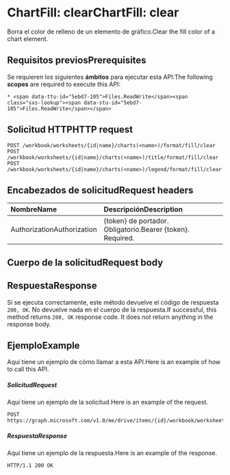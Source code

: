 # <a name="chartfill-clear"></a><span data-ttu-id="5ebd7-101">ChartFill: clear</span><span class="sxs-lookup"><span data-stu-id="5ebd7-101">ChartFill: clear</span></span>

<span data-ttu-id="5ebd7-102">Borra el color de relleno de un elemento de gráfico.</span><span class="sxs-lookup"><span data-stu-id="5ebd7-102">Clear the fill color of a chart element.</span></span>
## <a name="prerequisites"></a><span data-ttu-id="5ebd7-103">Requisitos previos</span><span class="sxs-lookup"><span data-stu-id="5ebd7-103">Prerequisites</span></span>
<span data-ttu-id="5ebd7-104">Se requieren los siguientes **ámbitos** para ejecutar esta API:</span><span class="sxs-lookup"><span data-stu-id="5ebd7-104">The following **scopes** are required to execute this API:</span></span> 

    * <span data-ttu-id="5ebd7-105">Files.ReadWrite</span><span class="sxs-lookup"><span data-stu-id="5ebd7-105">Files.ReadWrite</span></span>

## <a name="http-request"></a><span data-ttu-id="5ebd7-106">Solicitud HTTP</span><span class="sxs-lookup"><span data-stu-id="5ebd7-106">HTTP request</span></span>
<!-- { "blockType": "ignored" } -->
```http
POST /workbook/worksheets/{id|name}/charts(<name>)/format/fill/clear
POST /workbook/worksheets/{id|name}/charts(<name>)/title/format/fill/clear
POST /workbook/worksheets/{id|name}/charts(<name>)/legend/format/fill/clear

```
## <a name="request-headers"></a><span data-ttu-id="5ebd7-107">Encabezados de solicitud</span><span class="sxs-lookup"><span data-stu-id="5ebd7-107">Request headers</span></span>
| <span data-ttu-id="5ebd7-108">Nombre</span><span class="sxs-lookup"><span data-stu-id="5ebd7-108">Name</span></span>       | <span data-ttu-id="5ebd7-109">Descripción</span><span class="sxs-lookup"><span data-stu-id="5ebd7-109">Description</span></span>|
|:---------------|:----------|
| <span data-ttu-id="5ebd7-110">Authorization</span><span class="sxs-lookup"><span data-stu-id="5ebd7-110">Authorization</span></span>  | <span data-ttu-id="5ebd7-p101">{token} de portador. Obligatorio.</span><span class="sxs-lookup"><span data-stu-id="5ebd7-p101">Bearer {token}. Required.</span></span> |


## <a name="request-body"></a><span data-ttu-id="5ebd7-113">Cuerpo de la solicitud</span><span class="sxs-lookup"><span data-stu-id="5ebd7-113">Request body</span></span>

## <a name="response"></a><span data-ttu-id="5ebd7-114">Respuesta</span><span class="sxs-lookup"><span data-stu-id="5ebd7-114">Response</span></span>

<span data-ttu-id="5ebd7-p102">Si se ejecuta correctamente, este método devuelve el código de respuesta `200, OK`. No devuelve nada en el cuerpo de la respuesta.</span><span class="sxs-lookup"><span data-stu-id="5ebd7-p102">If successful, this method returns `200, OK` response code. It does not return anything in the response body.</span></span>

## <a name="example"></a><span data-ttu-id="5ebd7-117">Ejemplo</span><span class="sxs-lookup"><span data-stu-id="5ebd7-117">Example</span></span>
<span data-ttu-id="5ebd7-118">Aquí tiene un ejemplo de cómo llamar a esta API.</span><span class="sxs-lookup"><span data-stu-id="5ebd7-118">Here is an example of how to call this API.</span></span>
##### <a name="request"></a><span data-ttu-id="5ebd7-119">Solicitud</span><span class="sxs-lookup"><span data-stu-id="5ebd7-119">Request</span></span>
<span data-ttu-id="5ebd7-120">Aquí tiene un ejemplo de la solicitud.</span><span class="sxs-lookup"><span data-stu-id="5ebd7-120">Here is an example of the request.</span></span>
<!-- {
  "blockType": "request",
  "name": "chartfill_clear"
}-->
```http
POST https://graph.microsoft.com/v1.0/me/drive/items/{id}/workbook/worksheets/{id|name}/charts(<name>)/format/fill/clear
```

##### <a name="response"></a><span data-ttu-id="5ebd7-121">Respuesta</span><span class="sxs-lookup"><span data-stu-id="5ebd7-121">Response</span></span>
<span data-ttu-id="5ebd7-122">Aquí tiene un ejemplo de la respuesta.</span><span class="sxs-lookup"><span data-stu-id="5ebd7-122">Here is an example of the response.</span></span> 
<!-- {
  "blockType": "response",
  "truncated": true,
  "@odata.type": "microsoft.graph.none"
} -->
```http
HTTP/1.1 200 OK
```

<!-- uuid: 8fcb5dbc-d5aa-4681-8e31-b001d5168d79
2015-10-25 14:57:30 UTC -->
<!-- {
  "type": "#page.annotation",
  "description": "ChartFill: clear",
  "keywords": "",
  "section": "documentation",
  "tocPath": ""
}-->